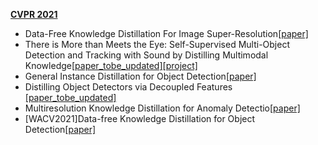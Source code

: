 <strong>[CVPR 2021](http://cvpr2021.thecvf.com/)</strong>
 
 <ul>
    <li>Data-Free Knowledge Distillation For Image Super-Resolution<a href="">[paper]</a>
    <li>There is More than Meets the Eye: Self-Supervised Multi-Object Detection and Tracking with Sound by Distilling Multimodal Knowledge<a href="">[paper_tobe_updated]</a><a href="https://rl.uni-freiburg.de/">[project]</a> 
    <li>General Instance Distillation for Object Detection<a href="https://arxiv.org/abs/2103.02340">[paper]</a>
    <li>Distilling Object Detectors via Decoupled Features <a href="">[paper_tobe_updated]</a>
    <li>Multiresolution Knowledge Distillation for Anomaly Detectio<a href="https://arxiv.org/abs/2011.11108">[paper]</a>
    <li>[WACV2021]Data-free Knowledge Distillation for Object Detection<a href="https://openaccess.thecvf.com/content/WACV2021/papers/Chawla_Data-Free_Knowledge_Distillation_for_Object_Detection_WACV_2021_paper.pdf">[paper]</a>
</ul>
